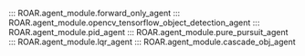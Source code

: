 ::: ROAR.agent_module.forward_only_agent
::: ROAR.agent_module.opencv_tensorflow_object_detection_agent
::: ROAR.agent_module.pid_agent
::: ROAR.agent_module.pure_pursuit_agent
::: ROAR.agent_module.lqr_agent
::: ROAR.agent_module.cascade_obj_agent